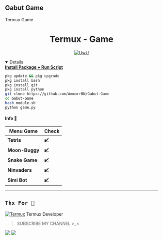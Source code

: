 ## Gabut Game
Termux Game

<h1 align="center">Termux - Game</h1>
<p align="center">
  <a href="https://github.com/AmmarrBN"><img src="http://readme-typing-svg.herokuapp.com?color=FFFFFF&center=true&vCenter=true&multiline=false&lines=Jangan+Lupa+Follow+Sama+Kasi+Star";Subscribe+Channel+Ammar - Executed alt="UwU">
</p>


<details open>
  <summary><strong> Install Package + Run Script </strong></summary>

  ```bash
  pkg update && pkg upgrade
  pkg install bash
  pkg install git
  pkg install python
  git clone https://github.com/AmmarrBN/Gabut-Game
  cd Gabut-Game
  bash module.sh
  python game.py
  ```

  </details>


#### Info 📍
| Menu Game | Check |
|--------|--------|
| **Tetris** |[✔️](https://github.com/AmmarrBN) |
| **Moon-Buggy** |[✔️](https://github.com/AmmarrBN) |
| **Snake Game** |[✔️](https://github.com/AmmarrBN) |
| **Ninvaders** |[✔️](https://github.com/AmmarrBN) |
| **Simi Bot** |[✔️](https://simsimi.net) |
---------

## ```Thx For 🐾```
[![Termux](https://github.com/termux.png?size=100)](https://github.com/termux)
Termux Developer

> SUBSCRIBE MY CHANNEL >_<

[![](https://img.shields.io/static/v1?logo=youtube&label=subscribe&message=Ammar%20Executed&color=green)](https://youtube.com/channel/UCyyIDnXYJlRI_-2pAQqKr0g)
[![](https://img.shields.io/static/v1?logo=youtube&label=subscribe&message=Ammar%20Executed&color=green)](https://youtube.com/channel/UCyyIDnXYJlRI_-2pAQqKr0g)
